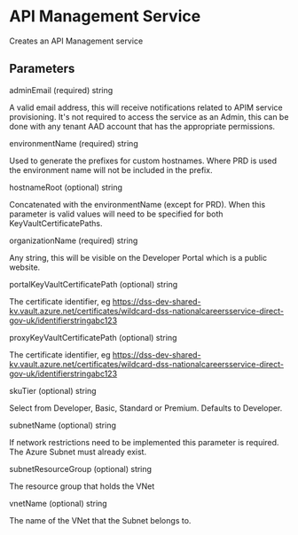# API Management Service

Creates an API Management service

## Parameters

adminEmail (required) string

A valid email address, this will receive notifications related to APIM service provisioning.  It's not required to access the service as an Admin, this can be done with any tenant AAD account that has the appropriate permissions.

environmentName (required) string

Used to generate the prefixes for custom hostnames.  Where PRD is used the environment name will not be included in the prefix.

hostnameRoot (optional) string

Concatenated with the environmentName (except for PRD).  When this parameter is valid values will need to be specified for both KeyVaultCertificatePaths.

organizationName (required) string

Any string, this will be visible on the Developer Portal which is a public website.

portalKeyVaultCertificatePath (optional) string

The certificate identifier, eg https://dss-dev-shared-kv.vault.azure.net/certificates/wildcard-dss-nationalcareersservice-direct-gov-uk/identifierstringabc123

proxyKeyVaultCertificatePath (optional) string

The certificate identifier, eg https://dss-dev-shared-kv.vault.azure.net/certificates/wildcard-dss-nationalcareersservice-direct-gov-uk/identifierstringabc123

skuTier (optional) string

Select from Developer, Basic, Standard or Premium.  Defaults to Developer.

subnetName (optional) string

If network restrictions need to be implemented this parameter is required.  The Azure Subnet must already exist.

subnetResourceGroup (optional) string

The resource group that holds the VNet

vnetName (optional) string

The name of the VNet that the Subnet belongs to.